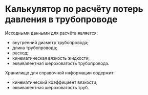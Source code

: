 # Калькулятор по расчёту потерь давления в трубопроводе

Исходными данными для расчёта является:
* внутренний диаметр трубопровода; 
* длина трубопровода;
* расход; 
* кинематическая вязкость жидкости;
* эквивалентная шероховатость трубопровода.

Хранилище для справочной информации содержит:
* кинематический коэффициент вязкости;
* эквивалентная шероховатость труб.
